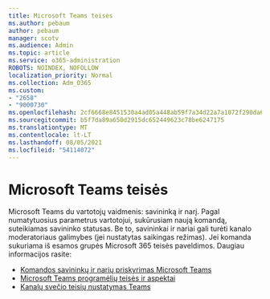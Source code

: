 ```yaml
---
title: Microsoft Teams teisės
ms.author: pebaum
author: pebaum
manager: scotv
ms.audience: Admin
ms.topic: article
ms.service: o365-administration
ROBOTS: NOINDEX, NOFOLLOW
localization_priority: Normal
ms.collection: Adm_O365
ms.custom:
- "2658"
- "9000730"
ms.openlocfilehash: 2cf6668e8451530a4ad05a448ab59f7a34d22a7a1072f290da6c5a248ab0c433
ms.sourcegitcommit: b5f7da89a650d2915dc652449623c78be6247175
ms.translationtype: MT
ms.contentlocale: lt-LT
ms.lasthandoff: 08/05/2021
ms.locfileid: "54114072"
---
```

# <a name="microsoft-teams-permissions"></a>Microsoft Teams teisės

Microsoft Teams du vartotojų vaidmenis: savininką ir narį. Pagal numatytuosius parametrus vartotojui, sukūrusiam naują komandą, suteikiamas savininko statusas. Be to, savininkai ir nariai gali turėti kanalo moderatoriaus galimybes (jei nustatytas saikingas režimas). Jei komanda sukuriama iš esamos grupės Microsoft 365 teisės paveldimos. Daugiau informacijos rasite:

- [Komandos savininkų ir narių priskyrimas Microsoft Teams](https://docs.microsoft.com/microsoftteams/assign-roles-permissions)
- [Microsoft Teams programėlių teisės ir aspektai](https://docs.microsoft.com/microsoftteams/app-permissions)
- [Kanalų svečio teisių nustatymas Teams](https://support.office.com/article/4756c468-2746-4bfd-a582-736d55fcc169)

